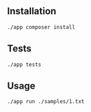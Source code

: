Installation
------------

```bash
./app composer install
```

Tests
------------

```bash
./app tests
```

Usage
------------

```bash
./app run ./samples/1.txt
```
